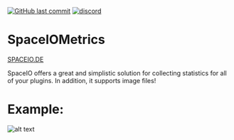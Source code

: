 [![GitHub last commit](https://img.shields.io/github/last-commit/mastercake10/SpaceIOMetrics.svg)](https://github.com/mastercake10/SpaceIOMetrics/commits/master)
[![discord](https://discordapp.com/api/guilds/330725294749122561/widget.png)](https://discord.gg/3xgsPh8)

# SpaceIOMetrics
[SPACEIO.DE](https://spaceio.de)

SpaceIO offers a great and simplistic solution for collecting statistics for all of your plugins.
In addition, it supports image files!
# Example:
![alt text](https://spaceio.de/plugin/TimeIsMoney/toimg)
